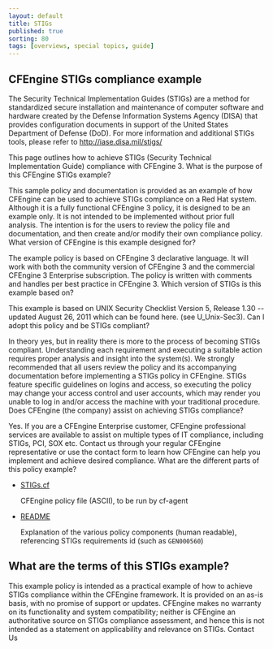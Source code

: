 ```yaml
---
layout: default
title: STIGs
published: true
sorting: 80
tags: [overviews, special topics, guide]
---
```


## CFEngine STIGs compliance example

The Security Technical Implementation Guides (STIGs) are a method for
standardized secure installation and maintenance of computer software and
hardware created by the Defense Information Systems Agency (DISA) that provides
configuration documents in support of the United States Department of Defense
(DoD). For more information and additional STIGs tools, please refer to
http://iase.disa.mil/stigs/

This page outlines how to achieve STIGs (Security Technical Implementation
Guide) compliance with CFEngine 3. What is the purpose of this CFEngine STIGs
example?

This sample policy and documentation is provided as an example of how CFEngine
can be used to achieve STIGs compliance on a Red Hat system. Although it is a
fully functional CFEngine 3 policy, it is designed to be an example only. It is
not intended to be implemented without prior full analysis. The intention is for
the users to review the policy file and documentation, and then create and/or
modify their own compliance policy. What version of CFEngine is this example
designed for?

The example policy is based on CFEngine 3 declarative language. It will work
with both the community version of CFEngine 3 and the commercial CFEngine 3
Enterprise subscription. The policy is written with comments and handles per
best practice in CFEngine 3. Which version of STIGs is this example based on?

This example is based on UNIX Security Checklist Version 5, Release 1.30 --
updated August 26, 2011 which can be found here. (see U_Unix-Sec3). Can I adopt
this policy and be STIGs compliant?

In theory yes, but in reality there is more to the process of becoming STIGs
compliant. Understanding each requirement and executing a suitable action
requires proper analysis and insight into the system(s). We strongly recommended
that all users review the policy and its accompanying documentation before
implementing a STIGs policy in CFEngine. STIGs feature specific guidelines on
logins and access, so executing the policy may change your access control and
user accounts, which may render you unable to log in and/or access the machine
with your traditional procedure. Does CFEngine (the company) assist on achieving
STIGs compliance?

Yes. If you are a CFEngine Enterprise customer, CFEngine professional services
are available to assist on multiple types of IT compliance, including STIGs,
PCI, SOX etc. Contact us through your regular CFEngine representative or use the
contact form to learn how CFEngine can help you implement and achieve desired
compliance. What are the different parts of this policy example?

* [STIGs.cf](./STIGs.cf)

  CFEngine policy file (ASCII), to be run by cf-agent

* [README](./STIGs_readme.txt)

  Explanation of the various policy components (human readable), referencing
  STIGs requirements id (such as ```GEN000560```)

## What are the terms of this STIGs example?

This example policy is intended as a practical example of how to achieve STIGs
compliance within the CFEngine framework. It is provided on an as-is basis, with
no promise of support or updates. CFEngine makes no warranty on its
functionality and system compatibility; neither is CFEngine an authoritative
source on STIGs compliance assessment, and hence this is not intended as a
statement on applicability and relevance on STIGs. Contact Us
